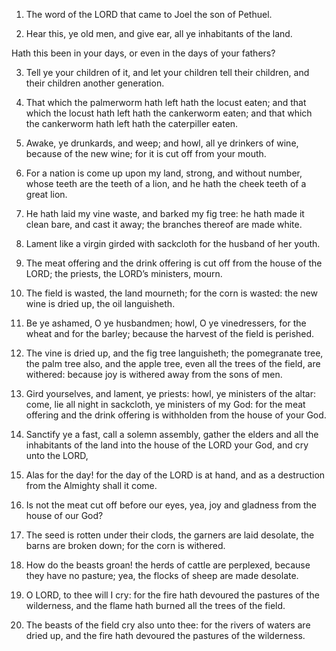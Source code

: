 1. The word of the LORD that came to Joel the son of Pethuel.

2. Hear this, ye old men, and give ear, all ye inhabitants of the land.

Hath this been in your days, or even in the days of your fathers?

3. Tell ye your children of it, and let your children tell their
children, and their children another generation.

4. That which the palmerworm hath left hath the locust eaten; and
that which the locust hath left hath the cankerworm eaten; and that
which the cankerworm hath left hath the caterpiller eaten.

5. Awake, ye drunkards, and weep; and howl, all ye drinkers of wine,
because of the new wine; for it is cut off from your mouth.

6. For a nation is come up upon my land, strong, and without number,
whose teeth are the teeth of a lion, and he hath the cheek teeth of a
great lion.

7. He hath laid my vine waste, and barked my fig tree: he hath made
it clean bare, and cast it away; the branches thereof are made white.

8. Lament like a virgin girded with sackcloth for the husband of her
youth.

9. The meat offering and the drink offering is cut off from the house
of the LORD; the priests, the LORD’s ministers, mourn.

10. The field is wasted, the land mourneth; for the corn is wasted:
the new wine is dried up, the oil languisheth.

11. Be ye ashamed, O ye husbandmen; howl, O ye vinedressers, for the
wheat and for the barley; because the harvest of the field is
perished.

12. The vine is dried up, and the fig tree languisheth; the
pomegranate tree, the palm tree also, and the apple tree, even all the
trees of the field, are withered: because joy is withered away from
the sons of men.

13. Gird yourselves, and lament, ye priests: howl, ye ministers of
the altar: come, lie all night in sackcloth, ye ministers of my God:
for the meat offering and the drink offering is withholden from the
house of your God.

14. Sanctify ye a fast, call a solemn assembly, gather the elders and
all the inhabitants of the land into the house of the LORD your God,
and cry unto the LORD,

15. Alas for the day! for the day of the LORD
is at hand, and as a destruction from the Almighty shall it come.

16. Is not the meat cut off before our eyes, yea, joy and gladness
from the house of our God?

17. The seed is rotten under their clods,
the garners are laid desolate, the barns are broken down; for the corn
is withered.

18. How do the beasts groan! the herds of cattle are perplexed,
because they have no pasture; yea, the flocks of sheep are made
desolate.

19. O LORD, to thee will I cry: for the fire hath devoured the
pastures of the wilderness, and the flame hath burned all the trees of
the field.

20. The beasts of the field cry also unto thee: for the rivers of
waters are dried up, and the fire hath devoured the pastures of the
wilderness.